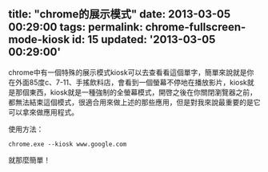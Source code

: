 title: "chrome的展示模式"
date: 2013-03-05 00:29:00
tags:
permalink: chrome-fullscreen-mode-kiosk
id: 15
updated: '2013-03-05 00:29:00'
---



chrome中有一個特殊的展示模式kiosk可以去查看看這個單字，簡單來說就是你在外面85度c、7-11、手搖飲料店，會看到一個螢幕不停地在播放影片，kiosk就是那個東西，kiosk就是一種強制的全螢幕模式，開啓之後在你關閉瀏覽器之前，都無法結束這個模式，很適合用來做上述的那些應用，但是對我來說最重要的是它可以拿來做應用程式。

使用方法：

`chrome.exe --kiosk www.google.com`

就那麼簡單！
